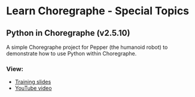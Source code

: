 # Learn Choregraphe - Special Topics

## Python in Choregraphe (v2.5.10)

A simple Choregraphe project for Pepper (the humanoid robot) to demonstrate how to use Python within Choregraphe.
<br>
### View:
* <a href="https://docs.google.com/presentation/d/1tcSdyp1q0CVJGNbuzqgjpC6Oco8uQ6sCpIgLBWqJWdo/edit?pli=1#slide=id.p1">Training slides</a> 
* <a href="https://www.youtube.com/watch?v=gGiWv9cix0U">YouTube video</a>
